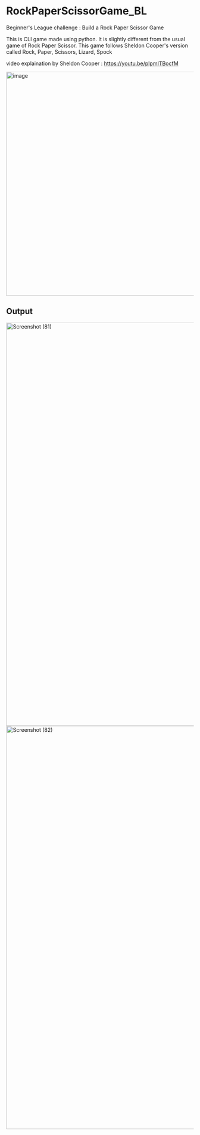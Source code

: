 # RockPaperScissorGame_BL
Beginner's League challenge : Build a Rock Paper Scissor Game


This is CLI game made using python. It is slightly different from the usual game of Rock Paper Scissor.
This game follows Sheldon Cooper's version called Rock, Paper, Scissors, Lizard, Spock

video explaination by Sheldon Cooper : https://youtu.be/pIpmITBocfM

<img width="600" height="600" alt="image" src="https://github.com/user-attachments/assets/aa97a8c2-ca03-430d-9818-e05b118eba06" />


## Output

<img width="1920" height="1080" alt="Screenshot (81)" src="https://github.com/user-attachments/assets/e42e51a1-11bb-41f1-ab9a-460601958c2e" />
<img width="1920" height="1080" alt="Screenshot (82)" src="https://github.com/user-attachments/assets/91361447-4970-4702-ab15-263ec5e110b7" />
